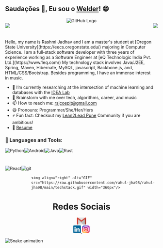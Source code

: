 ## Saudações 👋, Eu sou o  [Welder](https://rusty-sj.github.io/)! 😁
<div align="center">
<img src="https://github.com/raghavk16/raghavk16/blob/master/octo.gif" alt="GitHub Logo" width="150" height="150" />
</div>


<div>
  <img height="180em" src="https://github-readme-stats.vercel.app/api?username=weldercsz&show_icons=true&theme=dark&include_all_commits=true&count_private=true"/>
  <img align="right" height="180em" src="https://github-readme-stats.vercel.app/api/top-langs/?username=weldercsz&layout=compact&langs_count=16&theme=dark"/>
</div>
<br>
<br>
Hello, my name is Rashmi Jadhav and I am a master's student at [Oregon State University](https://eecs.oregonstate.edu/) majoring in Computer Science. I am a full-stack software developer with three years of experience working as a Software Engineer at [eQ Technologic India Pvt. Ltd.](https://www.1eq.com/) My technology stack involves Java/J2EE, Spring, Maven, Hibernate, MySQL, javascript, Backbone.js, and, HTML/CSS/Bootstrap. Besides programming, I have an immense interest in music.

- 🔭 I’m currently researching at the intersection of machine learning and databases with the [IDEA Lab](http://web.engr.oregonstate.edu/~termehca/)
- 💬 Brainstorm with me over tech, algorithms, career, and music 
- 📫 How to reach me: rsjcoepit@gmail.com
- 😄 Pronouns: Programmer/She/Her/Hers
- ⚡ Fun fact: Checkout my [Lean2Lead Pune](https://www.linkedin.com/in/lean2lead-pune-bbb92a169) Community if you are ambitious!
- 📝 [Resume](https://rusty-sj.github.io/media/Rashmi_Jadhav.pdf)

### 🔨 Languages and Tools:


<a href="https://www.python.org" target="_blank"><img align="left" alt="Python" height ="42px" src="https://raw.githubusercontent.com/rahul-jha98/github_readme_icons/main/language_and_tools/square/python/python.svg"></a>
<a href="https://developer.android.com" target="_blank"> <img align="left" alt="Android" height ="42px" src="https://raw.githubusercontent.com/rahul-jha98/github_readme_icons/main/language_and_tools/square/android/android.svg"> </a>

<a href="https://www.java.com" target="_blank"><img align="left" alt="Java" height ="42px" src="https://raw.githubusercontent.com/rahul-jha98/github_readme_icons/main/language_and_tools/square/java/java.svg"></a>
  <a href="https://www.rust-lang.org" target="_blank" style="display: inline-block;">
    <img align="left" alt="Rust" height="42px" src="https://raw.githubusercontent.com/rahul-jha98/github_readme_icons/main/language_and_tools/square/rust/rust.svg">
  </a>



<a href="https://reactjs.org/" target="_blank"> <img align="left" alt="React" height ="42px" src="https://raw.githubusercontent.com/rahul-jha98/github_readme_icons/main/language_and_tools/square/react/react.svg"></a>

<a href="https://git-scm.com/" target="_blank"> <img src="https://raw.githubusercontent.com/rahul-jha98/github_readme_icons/main/language_and_tools/square/git-scm/git-scm.svg" align="left" alt="git" height='42px'/> </a>


<br>


    <img align="right" alt="GIF" src="https://raw.githubusercontent.com/rahul-jha98/rahul-jha98/main/techstack.gif" width="360px"/>
  
<h1 align="center">Redes Sociais</h1>
<div style="text-align: center;">
<a href="mailto:Welder.carloss@gmail.com" style="display: block; margin: auto; width: 30px;">
  <img width="30" src="gmail.svg">
</a>

  <a href="https://www.linkedin.com/in/luigi-gottardello-fonseca-44651a205/">
    <img width="25" src="linkedin.svg">
  </a>
  <!-- Adicione sua próxima imagem e link aqui -->
  <a href="https://www.instagram.com/wcsiqueiraa/">
    <img width="25" src="instagram.png">
  </a>
</div>


  
![Snake animation](https://github.com/LuigiGF/LuigiGF/blob/output/github-contribution-grid-snake.svg)
